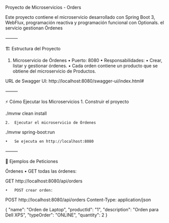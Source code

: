 Proyecto de Microservicios - Orders

Este proyecto contiene el  microservicio desarrollado con Spring Boot 3, WebFlux, programación reactiva y programación funcional con Optionals. el servicio gestionan Órdenes

⸻

🏗 Estructura del Proyecto

1. Microservicio de Órdenes
	•	Puerto: 8080
	•	Responsabilidades:
	•	Crear, listar y gestionar órdenes.
	•	Cada orden contiene un producto que se obtiene del microservicio de Productos.

URL de Swagger UI:
http://localhost:8080/swagger-ui/index.html#

⸻

⚡ Cómo Ejecutar los Microservicios
	1.	Construir el proyecto

./mvnw clean install

	2.	Ejecutar el microservicio de Órdenes

./mvnw spring-boot:run

	•	Se ejecuta en http://localhost:8080

⸻

🔹 Ejemplos de Peticiones

Órdenes
	•	GET todas las órdenes:

GET http://localhost:8080/api/orders

	•	POST crear orden:

POST http://localhost:8080/api/orders
Content-Type: application/json

{
  "name": "Orden de Laptop",
  "productId": "1",
  "description": "Orden para Dell XPS",
  "typeOrder": "ONLINE",
  "quantity": 2
}
